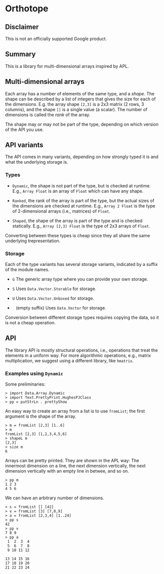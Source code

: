 # Orthotope

## Disclaimer

This is not an officially supported Google product.

## Summary

This is a library for multi-dimensional arrays inspired by APL.

## Multi-dimensional arrays

Each array has a number of elements of the same type, and a *shape*. The shape
can be described by a list of integers that gives the size for each of the
dimensions. E.g. the array shape `[2,3]` is a 2x3 matrix (2 rows, 3
columns), and the shape `[]` is a single value (a scalar).
The number of dimensions is called the *rank* of the array.

The shape may or may not be part of the type, depending on which version of the
API you use.

## API variants

The API comes in many variants, depending on how strongly typed it is and what
the underlying storage is.

### Types

*   `Dynamic`, the shape is not part of the type, but is checked at runtime.
    E.g., `Array Float` is an array of `Float` which can have any shape.

*   `Ranked`, the rank of the array is part of the type, but the actual sizes of
    the dimensions are checked at runtime. E.g., `Array 2 Float` is the type of
    2-dimensional arrays (i.e., matrices) of `Float`.

*   `Shaped`, the shape of the array is part of the type and is checked
    statically. E.g., `Array [2,3] Float` is the type of 2x3 arrays of `Float`.

Converting between these types is cheap since they all share the same underlying
trepresentation.

### Storage

Each of the type variants has several storage variants, indicated by a suffix of
the module names.

*   `G` The generic array type where you can provide your own storage.

*   `S` Uses `Data.Vector.Storable` for storage.

*   `U` Uses `Data.Vector.Unboxed` for storage.

*   ` ` (empty suffix) Uses `Data.Vector` for storage.

Conversion between different storage types requires copying the data, so it is
not a cheap operation.

## API

The library API is mostly structural operations, i.e., operations that
treat the elements in a uniform way.  For more algorithmic operations,
e.g., matrix multiplication, we suggest using a different library,
like `hmatrix`.

### Examples using `Dynamic`

Some preliminaries:

```
> import Data.Array.Dynamic
> import Text.PrettyPrint.HughesPJClass
> pp = putStrLn . prettyShow
```

An easy way to create an array from a list is to use `fromList`;
the first argument is the shape of the array.

```
> m = fromList [2,3] [1..6]
> m
fromList [2,3] [1,2,3,4,5,6]
> shapeL m
[2,3]
> size m
6
```

Arrays can be pretty printed.  They are shown in the APL way:
The innermost dimension on a line, the next dimension vertically,
the next dimension vertically with an empty line in betwee, and so on.

```
> pp m
1 2 3
4 5 6
```

We can have an arbitrary number of dimensions.

```
> s = fromList [] [42]
> v = fromList [3] [7,8,9]
> a = fromList [2,3,4] [1..24]
> pp s
42
> pp v
7 8 9
> pp a
 1  2  3  4
 5  6  7  8
 9 10 11 12

13 14 15 16
17 18 19 20
21 22 23 24
```
